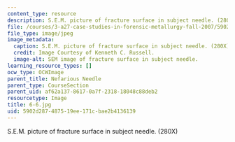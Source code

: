 ```yaml
---
content_type: resource
description: S.E.M. picture of fracture surface in subject needle. (280X)
file: /courses/3-a27-case-studies-in-forensic-metallurgy-fall-2007/5902d287487519ee171cbae2b4136139_6-6.jpg
file_type: image/jpeg
image_metadata:
  caption: S.E.M. picture of fracture surface in subject needle. (280X)
  credit: Image Courtesy of Kenneth C. Russell.
  image-alt: SEM image of fracture surface in subject needle.
learning_resource_types: []
ocw_type: OCWImage
parent_title: Nefarious Needle
parent_type: CourseSection
parent_uid: af62a137-8617-0a7f-2318-18048c88deb2
resourcetype: Image
title: 6-6.jpg
uid: 5902d287-4875-19ee-171c-bae2b4136139
---
```

S.E.M. picture of fracture surface in subject needle. (280X)

